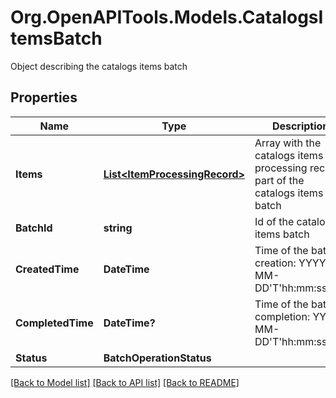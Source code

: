 # Org.OpenAPITools.Models.CatalogsItemsBatch
Object describing the catalogs items batch

## Properties

Name | Type | Description | Notes
------------ | ------------- | ------------- | -------------
**Items** | [**List&lt;ItemProcessingRecord&gt;**](ItemProcessingRecord.md) | Array with the catalogs items processing records part of the catalogs items batch | [optional] 
**BatchId** | **string** | Id of the catalogs items batch | [optional] 
**CreatedTime** | **DateTime** | Time of the batch creation: YYYY-MM-DD&#39;T&#39;hh:mm:ssTZD | [optional] [readonly] 
**CompletedTime** | **DateTime?** | Time of the batch completion: YYYY-MM-DD&#39;T&#39;hh:mm:ssTZD | [optional] [readonly] 
**Status** | **BatchOperationStatus** |  | [optional] 

[[Back to Model list]](../README.md#documentation-for-models) [[Back to API list]](../README.md#documentation-for-api-endpoints) [[Back to README]](../README.md)

